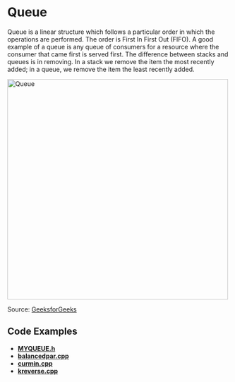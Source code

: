 # **Queue**

Queue is a linear structure which follows a particular order in which the operations are performed. The order is First In First Out (FIFO). A good example of a queue is any queue of consumers for a resource where the consumer that came first is served first. The difference between stacks and queues is in removing. In a stack we remove the item the most recently added; in a queue, we remove the item the least recently added.

<img src="https://media.geeksforgeeks.org/wp-content/cdn-uploads/20221213113312/Queue-Data-Structures.png" alt="Queue" width="500"/>

Source: [GeeksforGeeks](https://www.geeksforgeeks.org/queue-data-structure/)

## Code Examples

- **[MYQUEUE.h](MYQUEUE.h)**
- **[balancedpar.cpp](balancedpar.cpp)**
- **[curmin.cpp](curmin.cpp)**
- **[kreverse.cpp](kreverse.cpp)**
